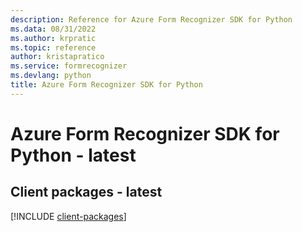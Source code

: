 ```yaml
---
description: Reference for Azure Form Recognizer SDK for Python
ms.data: 08/31/2022
ms.author: krpratic
ms.topic: reference
author: kristapratico
ms.service: formrecognizer
ms.devlang: python
title: Azure Form Recognizer SDK for Python
---
```

# Azure Form Recognizer SDK for Python - latest

## Client packages - latest
[!INCLUDE [client-packages](form-recognizer-client-index.md)]